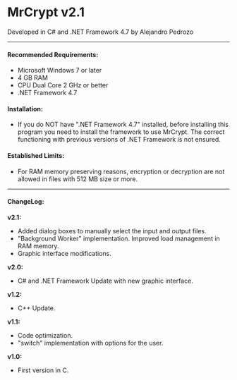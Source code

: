 MrCrypt v2.1
============
							 
Developed in C# and .NET Framework 4.7 by Alejandro Pedrozo

*****************************************

#### **Recommended Requirements:**

- Microsoft Windows 7 or later
- 4 GB RAM
- CPU Dual Core 2 GHz or better
- .NET Framework 4.7


#### **Installation:**

- If you do NOT have ".NET Framework 4.7" installed, before installing this program you need to install the framework to use MrCrypt. The correct functioning with previous versions of .NET Framework is not ensured.


#### **Established Limits:**

- For RAM memory preserving reasons, encryption or decryption are not allowed in files with 512 MB size or more.

******************************************

#### **ChangeLog:**

**v2.1:**
- Added dialog boxes to manually select the input and output files.
- "Background Worker" implementation. Improved load management in RAM memory.
- Graphic interface modifications.

**v2.0:**
- C# and .NET Framework Update with new graphic interface.

**v1.2:**
- C++ Update.

**v1.1:**
- Code optimization.
- "switch" implementation with options for the user. 

**v1.0:**
- First version in C.
